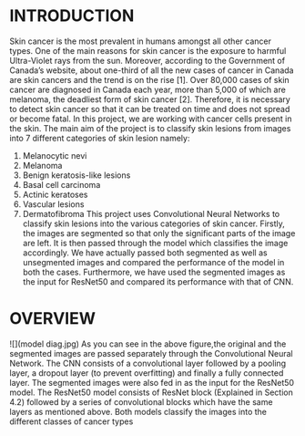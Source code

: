 # INTRODUCTION
Skin cancer is the most prevalent in humans amongst all other cancer types. One of the main
reasons for skin cancer is the exposure to harmful Ultra-Violet rays from the sun. Moreover,
according to the Government of Canada’s website, about one-third of all the new cases of cancer
in Canada are skin cancers and the trend is on the rise [1]. Over 80,000 cases of skin cancer are
diagnosed in Canada each year, more than 5,000 of which are melanoma, the deadliest form
of skin cancer [2]. Therefore, it is necessary to detect skin cancer so that it can be treated on time
and does not spread or become fatal.
In this project, we are working with cancer cells present in the skin. The main aim of the project
is to classify skin lesions from images into 7 different categories of skin lesion namely:
1. Melanocytic nevi
2. Melanoma
3. Benign keratosis-like lesions
4. Basal cell carcinoma
5. Actinic keratoses
6. Vascular lesions
7. Dermatofibroma
This project uses Convolutional Neural Networks to classify skin lesions into the various
categories of skin cancer. Firstly, the images are segmented so that only the significant parts of
the image are left. It is then passed through the model which classifies the image accordingly.
We have actually passed both segmented as well as unsegmented images and compared the
performance of the model in both the cases. Furthermore, we have used the segmented images
as the input for ResNet50 and compared its performance with that of CNN.

# OVERVIEW
![](model diag.jpg)
As you can see in the above figure,the original and the segmented images are passed
separately through the Convolutional Neural Network. The CNN consists of a convolutional layer
followed by a pooling layer, a dropout layer (to prevent overfitting) and finally a fully connected
layer.
The segmented images were also fed in as the input for the ResNet50 model. The ResNet50
model consists of ResNet block (Explained in Section 4.2) followed by a series of convolutional
blocks which have the same layers as mentioned above.
Both models classify the images into the different classes of cancer types
